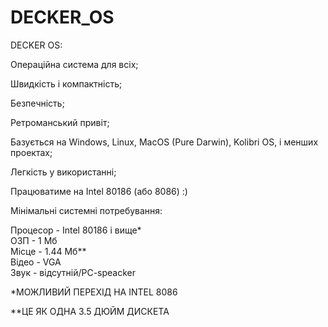 # DECKER_OS
DECKER OS:

Операційна система для всіх;

Швидкість і компактність;

Безпечність;

Ретроманський привіт;

Базується на Windows, Linux, MacOS (Pure Darwin), Kolibri OS, і менших проектах;

Легкість у використанні;

Працюватиме на Intel 80186 (або 8086) :)

Мінімальні системні потребування:

Процесор - Intel 80186 і вище*     
ОЗП      - 1 Мб                   
Місце    - 1.44 Мб**              
Відео    - VGA                    
Звук     - відсутній/PC-speacker  

*МОЖЛИВИЙ ПЕРЕХІД НА INTEL 8086

**ЦЕ ЯК ОДНА 3.5 ДЮЙМ ДИСКЕТА
